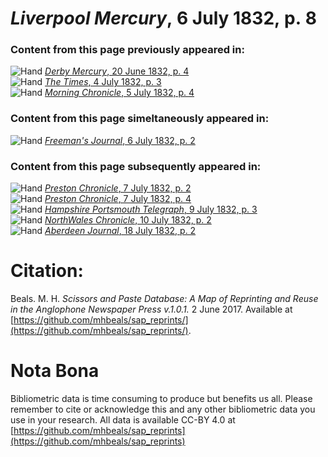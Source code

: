 # *Liverpool Mercury*, 6 July 1832, p. 8  
  
### Content from this page previously appeared in:  
![Hand](http://scissorsandpaste.net/wp-content/uploads/2017/06/smallhandpointer.png) [*Derby Mercury*, 20 June 1832, p. 4](https://mhbeals.github.io/sap_html/Derby-Mercury/Derby-Mercury-20-June-1832-p-4)  
![Hand](http://scissorsandpaste.net/wp-content/uploads/2017/06/smallhandpointer.png) [*The Times*, 4 July 1832, p. 3](https://mhbeals.github.io/sap_html/The-Times/The-Times-4-July-1832-p-3)  
![Hand](http://scissorsandpaste.net/wp-content/uploads/2017/06/smallhandpointer.png) [*Morning Chronicle*, 5 July 1832, p. 4](https://mhbeals.github.io/sap_html/Morning-Chronicle/Morning-Chronicle-5-July-1832-p-4)  
  
### Content from this page simeltaneously appeared in:  
![Hand](http://scissorsandpaste.net/wp-content/uploads/2017/06/smallhandpointer.png) [*Freeman's Journal*, 6 July 1832, p. 2](https://mhbeals.github.io/sap_html/Freeman's-Journal/Freeman's-Journal-6-July-1832-p-2)  
  
### Content from this page subsequently appeared in:  
![Hand](http://scissorsandpaste.net/wp-content/uploads/2017/06/smallhandpointer.png) [*Preston Chronicle*, 7 July 1832, p. 2](https://mhbeals.github.io/sap_html/Preston-Chronicle/Preston-Chronicle-7-July-1832-p-2)  
![Hand](http://scissorsandpaste.net/wp-content/uploads/2017/06/smallhandpointer.png) [*Preston Chronicle*, 7 July 1832, p. 4](https://mhbeals.github.io/sap_html/Preston-Chronicle/Preston-Chronicle-7-July-1832-p-4)  
![Hand](http://scissorsandpaste.net/wp-content/uploads/2017/06/smallhandpointer.png) [*Hampshire Portsmouth Telegraph*, 9 July 1832, p. 3](https://mhbeals.github.io/sap_html/Hampshire-Portsmouth-Telegraph/Hampshire-Portsmouth-Telegraph-9-July-1832-p-3)  
![Hand](http://scissorsandpaste.net/wp-content/uploads/2017/06/smallhandpointer.png) [*NorthWales Chronicle*, 10 July 1832, p. 2](https://mhbeals.github.io/sap_html/NorthWales-Chronicle/NorthWales-Chronicle-10-July-1832-p-2)  
![Hand](http://scissorsandpaste.net/wp-content/uploads/2017/06/smallhandpointer.png) [*Aberdeen Journal*, 18 July 1832, p. 2](https://mhbeals.github.io/sap_html/Aberdeen-Journal/Aberdeen-Journal-18-July-1832-p-2)  


# Citation: 

Beals. M. H. *Scissors and Paste Database: A Map of Reprinting and Reuse in the Anglophone Newspaper Press v.1.0.1.* 2 June 2017. Available at [https://github.com/mhbeals/sap_reprints/](https://github.com/mhbeals/sap_reprints/). 

# Nota Bona

Bibliometric data is time consuming to produce but benefits us all. Please remember to cite or acknowledge this and any other bibliometric data you use in your research. All data is available CC-BY 4.0 at [https://github.com/mhbeals/sap_reprints](https://github.com/mhbeals/sap_reprints)